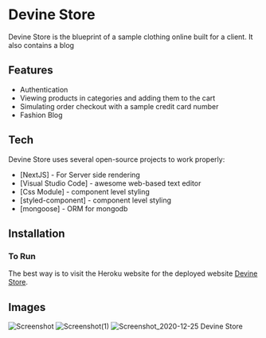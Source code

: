 # Devine Store

Devine Store is the blueprint of a  sample clothing online built for a client. It also contains a blog

## Features

- Authentication
- Viewing products in categories and adding them to the cart
- Simulating order checkout with a sample credit card number
- Fashion Blog

## Tech

Devine Store uses several open-source projects to work properly:

- [NextJS] - For Server side rendering
- [Visual Studio Code] - awesome web-based text editor
- [Css Module] - component level styling
- [styled-component] - component level styling
- [mongoose] - ORM for mongodb

## Installation

### To Run

The best way is to visit the Heroku website for the deployed website  [Devine Store](https://devine-store.vercel.app).

## Images

![Screenshot](https://user-images.githubusercontent.com/33573587/158959267-cdf9c6a0-b8c6-4b3f-949b-12c55319034f.png)
![Screenshot(1)](https://user-images.githubusercontent.com/33573587/158959172-a3bb75b0-a7bc-4ff0-bc3b-89904e065680.png)
![Screenshot_2020-12-25 Devine Store](https://user-images.githubusercontent.com/33573587/158959115-4510653e-ef51-48e3-a48c-39350559c5b7.png)